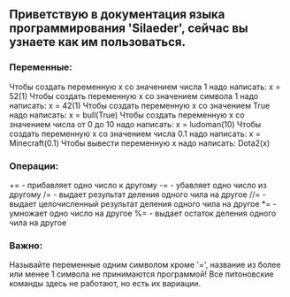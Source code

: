 ## Приветствую в документация языка программирования 'Silaeder', сейчас вы узнаете как им пользоваться.
### Переменные:
 Чтобы создать переменную x со значением числа 1 надо написать:
 x = 52(1)
 Чтобы создать переменную x со значением символа 1 надо написать:
 x = 42(1)
 Чтобы создать переменную x со значением True надо написать:
 x = bull(True)
 Чтобы создать переменную x со значением числа от 0 до 10 надо написать:
 x = ludoman(10)
 Чтобы создать переменную x со значением числа 0.1 надо написать:
 x = Minecraft(0.1)
 Чтобы вывести переменную x надо написать:
 Dota2(x)
### Операции:
 += - прибавляет одно число к другому
 -= - убавляет одно число из другому
 /= -  выдает результат деления одного чила на другое
 //= -  выдает целочисленный результат деления одного чила на другое
 *= - умножает одно число на другое
 %= - выдает остаток деления одного чила на другое
### Важно:
 Называйте переменные одним символом кроме '=', название из более или менее 1 символа не принимаются программой!
 Все питоновские команды здесь не работают, но есть их вариации.
